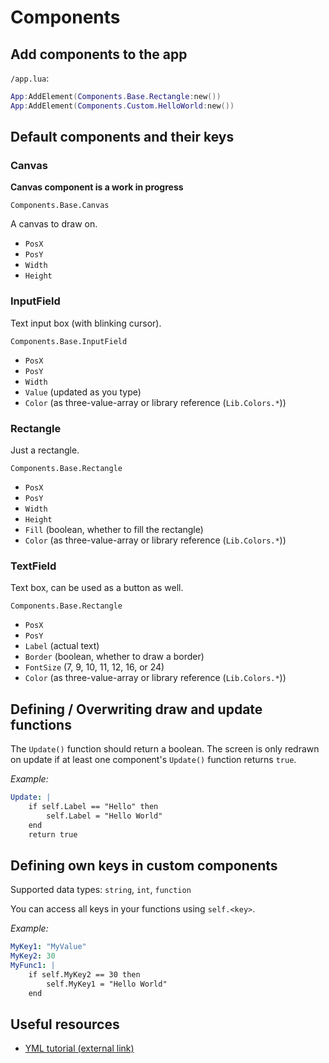 
# Components

## Add components to the app

`/app.lua`:

```lua
App:AddElement(Components.Base.Rectangle:new())
App:AddElement(Components.Custom.HelloWorld:new())
```

## Default components and their keys

### Canvas

**Canvas component is a work in progress**

`Components.Base.Canvas`

A canvas to draw on.

 - `PosX`
 - `PosY`
 - `Width`
 - `Height`

### InputField

Text input box (with blinking cursor).

`Components.Base.InputField`

 - `PosX`
 - `PosY`
 - `Width`
 - `Value` (updated as you type)
 - `Color` (as three-value-array or library reference (`Lib.Colors.*`))

### Rectangle

Just a rectangle.

`Components.Base.Rectangle`

 - `PosX`
 - `PosY`
 - `Width`
 - `Height`
 - `Fill` (boolean, whether to fill the rectangle)
 - `Color` (as three-value-array or library reference (`Lib.Colors.*`))

### TextField

Text box, can be used as a button as well.

`Components.Base.Rectangle`

 - `PosX`
 - `PosY`
 - `Label` (actual text)
 - `Border` (boolean, whether to draw a border)
 - `FontSize` (7, 9, 10, 11, 12, 16, or 24)
 - `Color` (as three-value-array or library reference (`Lib.Colors.*`))

## Defining / Overwriting draw and update functions

The `Update()` function should return a boolean. The screen is only redrawn on update if at least one component's `Update()` function returns `true`.

*Example:*

```yaml
Update: |
    if self.Label == "Hello" then
        self.Label = "Hello World"
    end
    return true
```

## Defining own keys in custom components

Supported data types: `string`, `int`, `function`

You can access all keys in your functions using `self.<key>`.

*Example:*

```yaml
MyKey1: "MyValue"
MyKey2: 30
MyFunc1: |
    if self.MyKey2 == 30 then
        self.MyKey1 = "Hello World"
    end
```

## Useful resources

 - [YML tutorial (external link)](https://www.educative.io/blog/yaml-tutorial)
